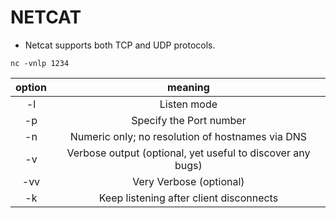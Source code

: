 # NETCAT

* Netcat supports both TCP and UDP protocols.

`nc -vnlp 1234`

| option |                           meaning                          |
| :----: | :--------------------------------------------------------: |
|   -l   |                         Listen mode                        |
|   -p   |                   Specify the Port number                  |
|   -n   |      Numeric only; no resolution of hostnames via DNS      |
|   -v   | Verbose output (optional, yet useful to discover any bugs) |
|   -vv  |                   Very Verbose (optional)                  |
|   -k   |           Keep listening after client disconnects          |
